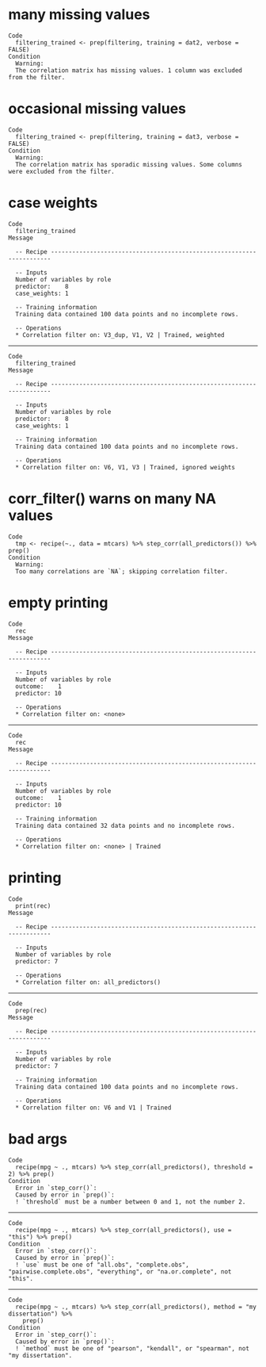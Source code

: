 # many missing values

    Code
      filtering_trained <- prep(filtering, training = dat2, verbose = FALSE)
    Condition
      Warning:
      The correlation matrix has missing values. 1 column was excluded from the filter.

# occasional missing values

    Code
      filtering_trained <- prep(filtering, training = dat3, verbose = FALSE)
    Condition
      Warning:
      The correlation matrix has sporadic missing values. Some columns were excluded from the filter.

# case weights

    Code
      filtering_trained
    Message
      
      -- Recipe ----------------------------------------------------------------------
      
      -- Inputs 
      Number of variables by role
      predictor:    8
      case_weights: 1
      
      -- Training information 
      Training data contained 100 data points and no incomplete rows.
      
      -- Operations 
      * Correlation filter on: V3_dup, V1, V2 | Trained, weighted

---

    Code
      filtering_trained
    Message
      
      -- Recipe ----------------------------------------------------------------------
      
      -- Inputs 
      Number of variables by role
      predictor:    8
      case_weights: 1
      
      -- Training information 
      Training data contained 100 data points and no incomplete rows.
      
      -- Operations 
      * Correlation filter on: V6, V1, V3 | Trained, ignored weights

# corr_filter() warns on many NA values

    Code
      tmp <- recipe(~., data = mtcars) %>% step_corr(all_predictors()) %>% prep()
    Condition
      Warning:
      Too many correlations are `NA`; skipping correlation filter.

# empty printing

    Code
      rec
    Message
      
      -- Recipe ----------------------------------------------------------------------
      
      -- Inputs 
      Number of variables by role
      outcome:    1
      predictor: 10
      
      -- Operations 
      * Correlation filter on: <none>

---

    Code
      rec
    Message
      
      -- Recipe ----------------------------------------------------------------------
      
      -- Inputs 
      Number of variables by role
      outcome:    1
      predictor: 10
      
      -- Training information 
      Training data contained 32 data points and no incomplete rows.
      
      -- Operations 
      * Correlation filter on: <none> | Trained

# printing

    Code
      print(rec)
    Message
      
      -- Recipe ----------------------------------------------------------------------
      
      -- Inputs 
      Number of variables by role
      predictor: 7
      
      -- Operations 
      * Correlation filter on: all_predictors()

---

    Code
      prep(rec)
    Message
      
      -- Recipe ----------------------------------------------------------------------
      
      -- Inputs 
      Number of variables by role
      predictor: 7
      
      -- Training information 
      Training data contained 100 data points and no incomplete rows.
      
      -- Operations 
      * Correlation filter on: V6 and V1 | Trained

# bad args

    Code
      recipe(mpg ~ ., mtcars) %>% step_corr(all_predictors(), threshold = 2) %>% prep()
    Condition
      Error in `step_corr()`:
      Caused by error in `prep()`:
      ! `threshold` must be a number between 0 and 1, not the number 2.

---

    Code
      recipe(mpg ~ ., mtcars) %>% step_corr(all_predictors(), use = "this") %>% prep()
    Condition
      Error in `step_corr()`:
      Caused by error in `prep()`:
      ! `use` must be one of "all.obs", "complete.obs", "pairwise.complete.obs", "everything", or "na.or.complete", not "this".

---

    Code
      recipe(mpg ~ ., mtcars) %>% step_corr(all_predictors(), method = "my dissertation") %>%
        prep()
    Condition
      Error in `step_corr()`:
      Caused by error in `prep()`:
      ! `method` must be one of "pearson", "kendall", or "spearman", not "my dissertation".

